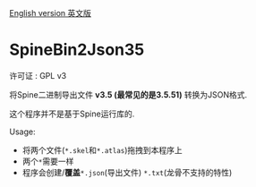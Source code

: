 [English version 英文版](https://github.com/huix-oldcat/SpineBin2Json35/blob/master/Readme.md)

# SpineBin2Json35

许可证 : GPL v3

将Spine二进制导出文件 **v3.5 (最常见的是3.5.51)** 转换为JSON格式.

这个程序并不是基于Spine运行库的.

Usage:

* 将两个文件(`*.skel`和`*.atlas`)拖拽到本程序上
* 两个`*`需要一样
* 程序会创建/**覆盖**`*.json`(导出文件) `*.txt`(龙骨不支持的特性)
